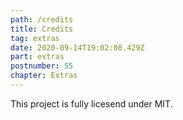 ```yaml
---
path: /credits
title: Credits
tag: extras
date: 2020-09-14T19:02:08.429Z
part: extras
postnumber: 55
chapter: Extras
---
```


This project is fully licesend under MIT.
